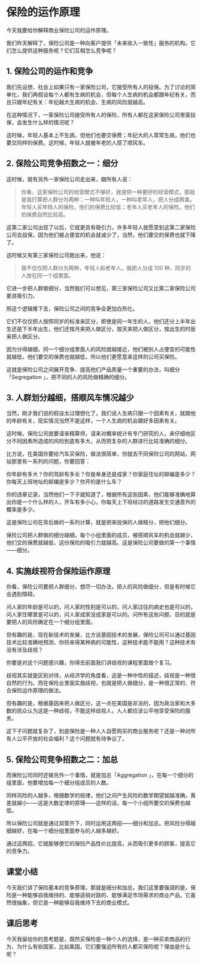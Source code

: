 # 保险的运作原理
今天我要给你解释商业保险公司的运作原理。

我们昨天解释了，保险公司是一种向客户提供「未来收入一致性」服务的机构。它们怎么提供这种服务呢？它们互相怎么竞争呢？

## 1. 保险公司的运作和竞争
我们先设想，社会上如果只有一家保险公司，它接受所有人的投保。为了讨论的简单化，我们再假设每个人都有生病的机会，但每个人生病的机会都跟年纪有关，而且只跟年纪有关：年纪越大生病的机会、生病的风险就越高。

在这种情况下，一家保险公司接受所有人的保险，所有人都在这家保险公司里面投保，会发生什么样的情况呢？

这时候，年轻人基本上不生病，但他们也要交保费；年纪大的人常常生病，他们也要交同样的保费。这时候，年轻人就被年老的人搭了顺风车。

## 2. 保险公司竞争招数之一：细分
这时候，就有另外一家保险公司走出来，跟所有人说：

> 你看，这家保险公司的经营模式不够好，我提供一种更好的经营模式，那就是我打算把人群分为两种：一种叫年轻人，一种叫老年人，把人分成两类。年轻人买年轻人的保险，他们的保费比较低；老年人买老年人的保险，他们的保费自然比较高。

这第二家公司出现了以后，它就更具有吸引力，许多年轻人就愿意到这第二家保险公司去投保，因为他们被占便宜的机会就减少了，当然，他们要交的保费也就下降了。

这时候又有第三家保险公司跑出来，他说：

> 我不仅仅把人群分为两种，年轻人和老年人。我把人分成 100 种，同岁的人放在同一个组里面。

它进一步把人群做细分，当然我们可以想见，第三家保险公司又比第二家保险公司更具吸引力。 

照这个逻辑推下去，保险公司之间的竞争会更加白热化。

它们不仅仅把人按照同岁的标准来区分，即使是同一年生的人，他们还分上半年出生还是下半年出生，他们还按月来把人做区分，按天来把人做区分，按出生的时辰来把人做区分。

因为分得越细，同一个细分组里面人的风险就越接近，他们被别人占便宜的可能性就越低，他们要交的保费也就越低，所以他们更愿意来这样的公司买保险。

这就是保险公司之间展开竞争、提高他们产品质量一个重要的办法，叫细分「Segregation 」，把不同的人的风险做精确的细分。
 
## 3. 人群划分越细，搭顺风车情况越少
当然，刚才我们说的假设太过理想化了。我们说人生病只跟一个因素有关，就跟他的年龄有关，现实情况当然不是这样，一个人生病的机会跟好多因素有关。

这时候，保险公司就要请来精算师，请来对概率统计有专门研究的人，来仔细地区分不同因素所造成的风险到底有多大，从而把复杂的人群进行比较准确的细分。

比方说，在美国你要给汽车买保险，做法很简单，你就去不同保险公司的网站，网站那里有一系列的问题，你要回答：

你年龄有多大？你的驾龄有多长？你是单身还是成家？你家庭住址的邮编是多少？你每天上班地址的邮编是多少？你开的是什么车？

你的违章记录，当然他们一下子就知道了，根据所有这些因素，他们能够准确地算出你是一个什么样的人，开车有多小心，你每天上下班经过的道路发生交通意外的概率是多少。 

这是保险公司在背后做的一系列计算，就是把来投保的人做精分，把他们细分。

保险公司把人群做的细分越细，每个小组里面的成员，被搭顺风车的机会就越少，他们交的保费就越低，这份保险的吸引力就越高。这是保险公司要做的第一个事情——细分。

## 4. 实施歧视符合保险运作原理
你看，保险公司要把人群细分，想尽一切办法，把人的风险做细分，但是有时候它会遇到障碍。

问人家的年龄是可以的，问人家的性别是可以的，问人家过往的病史也是可以的，问人家住哪里是可以的，问人家成家没成家是可以的。问所有这些问题，目的就是要把人的风险确定在一个细分组里面。

但有趣的是，现在新技术的发展，比方说基因技术的发展，保险公司可以通过基因技术比较准确地预测，你将来得某种病的可能性，这种技术能不能用？这种技术有没有涉及歧视？

你要是对这个问题感兴趣，你得去前面我们讲歧视的课程里面做个复习。

歧视其实就是区别对待，从经济学的角度看，这是一种中性的描述，歧视是一种很自然的行为。而在保险业里面实施歧视，也就是把人做细分，是一种很正常的、符合保险运作原理的做法。

但有趣的是，根据基因来把人做区分，这一点在美国是非法的，因为政治家和大多数的民众认为这是一种歧视，不能这样歧视人，人人都应该公平地享受保险的服务。

这下子问题就复杂了，到底保险是一种人人自愿购买的商业服务呢？还是一种对所有人公平开放的社会福利？这个问题就有待争议了。

## 5. 保险公司竞争招数之二：加总
而保险公司同时还做另外一个事情，就是加总「Aggregation 」，在每一个细分的组里面，他要增加每一个细分组成员的人数。

同样风险的人越多，根据数学的规律，他们之间产生风险的数学期望就越准确，离差就越小——这是大数定律的原理——这样的话，每一个小组所要交的保费也越低。

所以保险公司就是通过双管齐下，同时运用这两招——细分和加总。把风险分得越细越好，在每一个细分组里面参与的人越多越好。

通过这两招，它就能够使它的保险产品性价比提高，从而吸引更多的顾客，提高它的竞争力。

## 课堂小结
今天我们讲了保险基本的竞争原理，那就是细分和加总。我们这里要强调的是，保险是一种能够自我维持的、能够适销对路的、能够满足市场需求的商业产品，它虽然很抽象，但它是一种能够自我维持下去的商业模式。 
## 课后思考
今天我留给你的思考题是，既然买保险是一种个人的选择，是一种买卖商品的行为，为什么有些国家，比如美国，它们要强迫所有的人都买保险呢？理由是什么呢？
